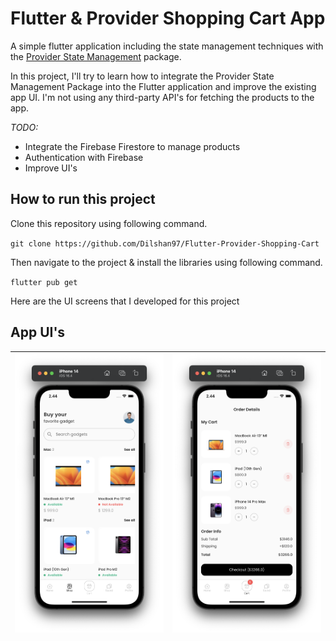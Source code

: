 # Flutter & Provider Shopping Cart App

A simple flutter application including the state management techniques with the [Provider State Management](https://pub.dev/packages/provider)  package.

In this project, I'll try to learn how to integrate the Provider State Management Package into the Flutter application and improve the existing app UI. I'm not using any third-party API's for fetching the products to the app.

*TODO:*

- Integrate the Firebase Firestore to manage products
- Authentication with Firebase
- Improve UI's

## How to run this project

Clone this repository using following command.

`git clone https://github.com/Dilshan97/Flutter-Provider-Shopping-Cart`

Then navigate to the project & install the libraries using following command.

`flutter pub get`

Here are the UI screens that I developed for this project

## App UI's

| <img src="https://github.com/Dilshan97/Flutter-Provider-Shopping-Cart/blob/main/screenshots/Screenshot-01.png" style="width: 350px;"/> |  <img src="https://github.com/Dilshan97/Flutter-Provider-Shopping-Cart/blob/main/screenshots/Screenshot-02.png" style="width: 350px;"/>  |
|--|--|

